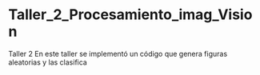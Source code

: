 # Taller_2_Procesamiento_imag_Vision
Taller 2
En este taller se implementó un código que genera figuras aleatorias y las clasifica
